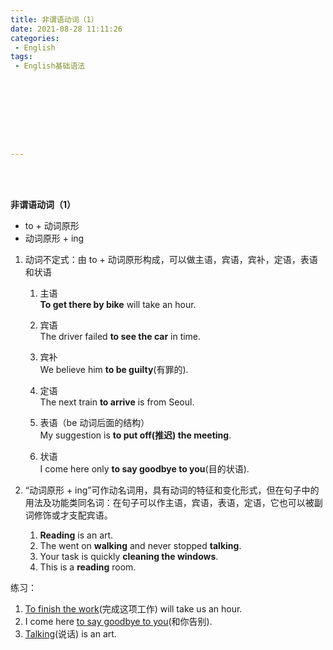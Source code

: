 ```yaml
---
title: 非谓语动词（1）
date: 2021-08-28 11:11:26
categories:
 - English
tags:
 - English基础语法









---
```


<br>
<br>



**非谓语动词（1）**

* to + 动词原形
* 动词原形 + ing

1. 动词不定式：由 to + 动词原形构成，可以做主语，宾语，宾补，定语，表语和状语

    1. 主语  
        **To get there by bike** will take an hour.

    2. 宾语  
        The driver failed **to see the car** in time.

    3. 宾补  
        We believe him **to be guilty**(有罪的).

    4. 定语  
        The next train **to arrive** is from Seoul.

    5. 表语（be 动词后面的结构）  
        My suggestion is **to put off(推迟) the meeting**.

    6. 状语  
        I come here only **to say goodbye to you**(目的状语).

 2. “动词原形 + ing”可作动名词用，具有动词的特征和变化形式，但在句子中的用法及功能类同名词：在句子可以作主语，宾语，表语，定语，它也可以被副词修饰或才支配宾语。

    1. **Reading** is an art.
    2. The went on **walking** and never stopped **talking**.
    3. Your task is quickly **cleaning the windows**.
    4. This is a **reading** room.

练习：

1. <u>To finish the work</u>(完成这项工作) will take us an hour.
2. I come here <u>to say goodbye to you</u>(和你告别).
3. <u>Talking</u>(说话) is an art.
        